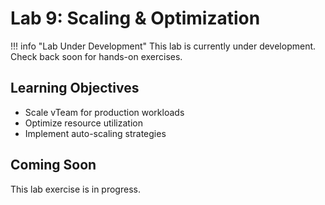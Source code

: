 # Lab 9: Scaling & Optimization

!!! info "Lab Under Development"
    This lab is currently under development. Check back soon for hands-on exercises.

## Learning Objectives

- Scale vTeam for production workloads
- Optimize resource utilization
- Implement auto-scaling strategies

## Coming Soon

This lab exercise is in progress.
